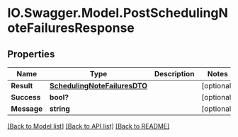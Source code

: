 # IO.Swagger.Model.PostSchedulingNoteFailuresResponse
## Properties

Name | Type | Description | Notes
------------ | ------------- | ------------- | -------------
**Result** | [**SchedulingNoteFailuresDTO**](SchedulingNoteFailuresDTO.md) |  | [optional] 
**Success** | **bool?** |  | [optional] 
**Message** | **string** |  | [optional] 

[[Back to Model list]](../README.md#documentation-for-models) [[Back to API list]](../README.md#documentation-for-api-endpoints) [[Back to README]](../README.md)

